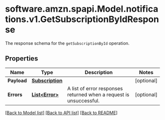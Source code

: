 # software.amzn.spapi.Model.notifications.v1.GetSubscriptionByIdResponse
The response schema for the `getSubscriptionById` operation.

## Properties

Name | Type | Description | Notes
------------ | ------------- | ------------- | -------------
**Payload** | [**Subscription**](Subscription.md) |  | [optional] 
**Errors** | [**List&lt;Error&gt;**](Error.md) | A list of error responses returned when a request is unsuccessful. | [optional] 

[[Back to Model list]](../README.md#documentation-for-models) [[Back to API list]](../README.md#documentation-for-api-endpoints) [[Back to README]](../README.md)

